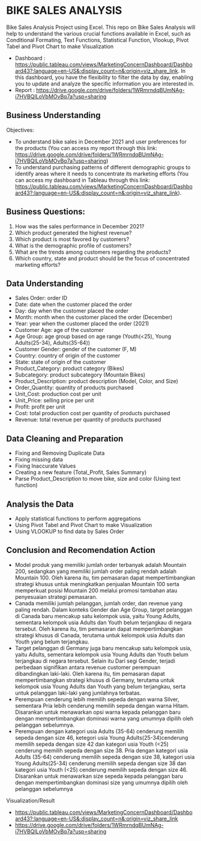 # BIKE SALES ANALYSIS
Bike Sales Analysis Project using Excel. This repo on Bike Sales Analysis will help to understand the various crucial functions available in Excel, such as Conditional Formating, Text Functions, Statistical Function, Vlookup, Pivot Tabel and Pivot Chart to make Visualization

- Dashboard : https://public.tableau.com/views/MarketingConcernDashboard/Dashboard43?:language=en-US&:display_count=n&:origin=viz_share_link. In this dashboard, you have the flexibility to filter the data by day, enabling you to update and analyze the specific information you are interested in.
- Report : https://drive.google.com/drive/folders/1WRmrndqBUmNAg-i7HVBQILoVbMOvBq7a?usp=sharing

## Business Understanding
Objectives: 
- To understand bike sales in December 2021 and user preferences for the products (You can access my report through this link:
https://drive.google.com/drive/folders/1WRmrndqBUmNAg-i7HVBQILoVbMOvBq7a?usp=sharing)
- To understand purchasing patterns of different demographic groups to identify areas where it needs to concentrate its marketing efforts (You can access my dashboard in Tableau through this link: https://public.tableau.com/views/MarketingConcernDashboard/Dashboard43?:language=en-US&:display_count=n&:origin=viz_share_link).

## Business Questions:
1. How was the sales performance in December 2021?
2. Which product generated the highest revenue?
3. Which product is most favored by customers?
4. What is the demographic profile of customers?
5. What are the trends among customers regarding the products?
6. Which country, state and product should be the focus of concentrated marketing efforts?

## Data Understanding
- Sales Order: order ID
- Date: date when the customer placed the order
- Day: day when the customer placed the order
- Month: month when the customer placed the order (December)
- Year: year when the customer placed the order (2021)
- Customer Age: age of the customer
- Age Group: age group based on age range (Youth(<25), Young Adults(25-34), Adults(35-64))
- Customer Gender: gender of the customer (F, M)
- Country: country of origin of the customer
- State: state of origin of the customer
- Product_Category: product category (Bikes)
- Subcategory: product subcategory (Mountain Bikes)
- Product_Description: product description (Model, Color, and Size)
- Order_Quantity: quantity of products purchased
- Unit_Cost: production cost per unit
- Unit_Price: selling price per unit
- Profit: profit per unit
- Cost: total production cost per quantity of products purchased
- Revenue: total revenue per quantity of products purchased

## Data Cleaning and Preparation 
- Fixing and Removing Duplicate Data
- Fixing missing data
- Fixing Inaccurate Values
- Creating a new feature (Total_Profit, Sales Summary)
- Parse Product_Description to move bike, size and color (Using text function)

## Analysis the Data
- Apply statistical functions to perform aggregations
- Using Pivot Tabel and Pivot Chart to make Visualization
- Using VLOOKUP to find data by Sales Order

## Conclusion and Recomendation Action
- Model produk yang memiliki jumlah order terbanyak adalah Mountain 200, sedangkan yang memiliki jumlah order paling rendah adalah Mountain 100. Oleh karena itu, tim pemasaran dapat mempertimbangkan strategi khusus untuk meningkatkan penjualan Mountain 100 serta memperkuat posisi Mountain 200 melalui promosi tambahan atau penyesuaian strategi pemasaran.
- Canada memiliki jumlah pelanggan, jumlah order, dan revenue yang paling rendah. Dalam konteks Gender dan Age Group, target pelanggan di Canada baru mencakup satu kelompok usia, yaitu Young Adults, sementara kelompok usia Adults dan Youth belum terjangkau di negara tersebut. Oleh karena itu, tim pemasaran dapat mempertimbangkan strategi khusus di Canada, terutama untuk kelompok usia Adults dan Youth yang belum terjangkau.
- Target pelanggan di Germany juga baru mencakup satu kelompok usia, yaitu Adults, sementara kelompok usia Young Adults dan Youth belum terjangkau di negara tersebut. Selain itu
  Dari segi Gender, terjadi perbedaan signifikan antara revenue customer perempuan dibandingkan laki-laki. Oleh karena itu, tim pemasaran dapat mempertimbangkan strategi khusus di Germany, terutama untuk kelompok usia Young Adults dan Youth yang belum terjangkau, serta untuk pelanggan laki-laki yang jumlahnya terbatas.
- Perempuan cenderung lebih memilih sepeda dengan warna Silver, sementara Pria lebih cenderung memilih sepeda dengan warna Hitam. Disarankan untuk menawarkan opsi warna kepada pelanggan baru dengan mempertimbangkan dominasi warna yang umumnya dipilih oleh pelanggan sebelumnya. 
- Perempuan dengan kategori usia Adults (35-64) cenderung memilih sepeda dengan size 46, ketegori usia Young Adults(25-34)cenderung memilih sepeda dengan size 42 dan kategori usia Youth (<25) cenderung memilih sepeda dengan size 38. Pria dengan kategori usia Adults (35-64) cenderung memilih sepeda dengan size 38, kategori usia Young Adults(25-34) cenderung memilih sepeda dengan size 38 dan kategori usia Youth (<25) cenderung memilih sepeda dengan size 46. Disarankan untuk menawarkan size sepeda kepada pelanggan baru dengan mempertimbangkan
dominasi size yang umumnya dipilih oleh pelanggan sebelumnya

Visualization/Result
- https://public.tableau.com/views/MarketingConcernDashboard/Dashboard43?:language=en-US&:display_count=n&:origin=viz_share_link
- https://drive.google.com/drive/folders/1WRmrndqBUmNAg-i7HVBQILoVbMOvBq7a?usp=sharing 
 
